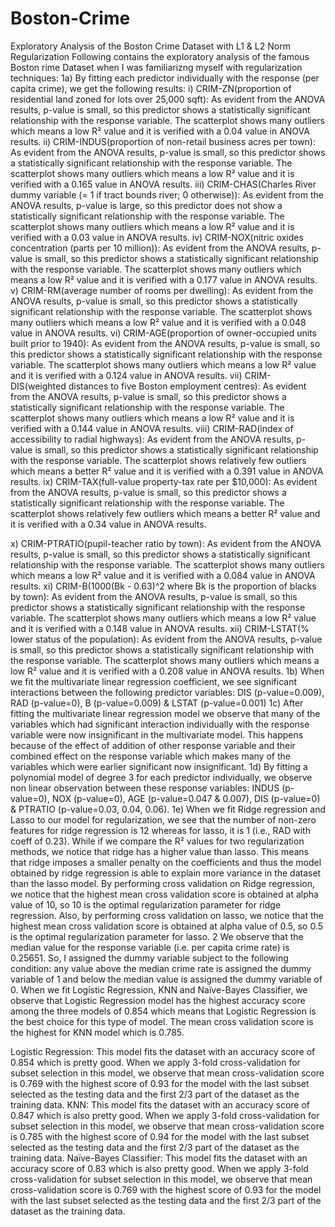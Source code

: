 # Boston-Crime
Exploratory Analysis of the Boston Crime Dataset with L1 & L2 Norm Regularization
Following contains the exploratory analysis of the famous Boston rime Dataset when I was familiarizng myself with regularization techniques:
1a) By fitting each predictor individually with the response (per capita crime), we get the following results:
i) CRIM-ZN(proportion of residential land zoned for lots over 25,000 sqft): As evident from the ANOVA results, p-value is small, so this predictor shows a statistically significant relationship with the response variable. The scatterplot shows many outliers which means a low R² value and it is verified with a 0.04 value in ANOVA results.
ii) CRIM-INDUS(proportion of non-retail business acres per town): As evident from the ANOVA results, p-value is small, so this predictor shows a statistically significant relationship with the response variable. The scatterplot shows many outliers which means a low R² value and it is verified with a 0.165 value in ANOVA results.
iii) CRIM-CHAS(Charles River dummy variable (= 1 if tract bounds river; 0 otherwise)): As evident from the ANOVA results, p-value is large, so this predictor does not show a statistically significant relationship with the response variable. The scatterplot shows many outliers which means a low R² value and it is verified with a 0.03 value in ANOVA results.
iv) CRIM-NOX(nitric oxides concentration (parts per 10 million)): As evident from the ANOVA results, p-value is small, so this predictor shows a statistically significant relationship with the response variable. The scatterplot shows many outliers which means a low R² value and it is verified with a 0.177 value in ANOVA results.
v) CRIM-RM(average number of rooms per dwelling): As evident from the ANOVA results, p-value is small, so this predictor shows a statistically significant relationship with the response variable. The scatterplot shows many outliers which means a low R² value and it is verified with a 0.048 value in ANOVA results.
vi) CRIM-AGE(proportion of owner-occupied units built prior to 1940): As evident from the ANOVA results, p-value is small, so this predictor shows a statistically significant relationship with the response variable. The scatterplot shows many outliers which means a low R² value and it is verified with a 0.124 value in ANOVA results.
vii) CRIM-DIS(weighted distances to five Boston employment centres): As evident from the ANOVA results, p-value is small, so this predictor shows a statistically significant relationship with the response variable. The scatterplot shows many outliers which means a low R² value and it is verified with a 0.144 value in ANOVA results.
viii) CRIM-RAD(index of accessibility to radial highways): As evident from the ANOVA results, p-value is small, so this predictor shows a statistically significant relationship with the response variable. The scatterplot shows relatively few outliers which means a better R² value and it is verified with a 0.391 value in ANOVA results.
ix) CRIM-TAX(full-value property-tax rate per $10,000): As evident from the ANOVA results, p-value is small, so this predictor shows a statistically significant relationship with the response variable. The scatterplot shows relatively few outliers which means a better R² value and it is verified with a 0.34 value in ANOVA results.


x) CRIM-PTRATIO(pupil-teacher ratio by town): As evident from the ANOVA results, p-value is small, so this predictor shows a statistically significant relationship with the response variable. The scatterplot shows many outliers which means a low R² value and it is verified with a 0.084 value in ANOVA results.
xi) CRIM-B(1000(Bk - 0.63)^2 where Bk is the proportion of blacks by town): As evident from the ANOVA results, p-value is small, so this predictor shows a statistically significant relationship with the response variable. The scatterplot shows many outliers which means a low R² value and it is verified with a 0.148 value in ANOVA results.
xii) CRIM-LSTAT(% lower status of the population): As evident from the ANOVA results, p-value is small, so this predictor shows a statistically significant relationship with the response variable. The scatterplot shows many outliers which means a low R² value and it is verified with a 0.208 value in ANOVA results.
1b) When we fit the multivariate linear regression coefficient, we see significant interactions between the following predictor variables: DIS (p-value=0.009), RAD (p-value=0), B (p-value=0.009) & LSTAT (p-value=0.001)
1c) After fitting the multivariate linear regression model we observe that many of the variables which had significant interaction individually with the response variable were now insignificant in the multivariate model. This happens because of the effect of addition of other response variable and their combined effect on the response variable which makes many of the variables which were earlier significant now insignificant. 
1d) By fitting a polynomial model of degree 3 for each predictor individually, we observe non linear observation between these response variables: INDUS (p-value=0), NOX (p-value=0), AGE (p-value=0.047 & 0.007), DIS (p-value=0) & PTRATIO (p-value=0.03, 0.04, 0.06).
1e) When we fit Ridge regression and Lasso to our model for regularization, we see that the number of non-zero features for ridge regression is 12 whereas for lasso, it is 1 (i.e., RAD with coeff of 0.23). While if we compare the R² values for two regularization methods, we notice that ridge has a higher value than lasso. This means that ridge imposes a smaller penalty on the coefficients and thus the model obtained by ridge regression is able to explain more variance in the dataset than the lasso model. By performing cross validation on Ridge regression, we notice that the highest mean cross validation score is obtained at alpha value of 10, so 10 is the optimal regularization parameter for ridge regression. Also, by performing cross validation on lasso, we notice that the highest mean cross validation score is obtained at alpha value of 0.5, so 0.5 is the optimal regularization parameter for lasso. 
2 We observe that the median value for the response variable (i.e. per capita crime rate) is 0.25651. So, I assigned the dummy variable subject to the following condition: any value above the median crime rate is assigned the dummy variable of 1 and below the median value is assigned the dummy variable of 0. When we fit Logistic Regression, KNN and Naïve-Bayes Classifier, we observe that Logistic Regression model has the highest accuracy score among the three models of 0.854 which means that Logistic Regression is the best choice for this type of model. The mean cross validation score is the highest for KNN model which is 0.785.


Logistic Regression: This model fits the dataset with an accuracy score of 0.854 which is pretty good. When we apply 3-fold cross-validation for subset selection in this model, we observe that mean cross-validation score is 0.769 with the highest score of 0.93 for the model with the last subset selected as the testing data and the first 2/3 part of the dataset as the training data.
KNN: This model fits the dataset with an accuracy score of 0.847 which is also pretty good. When we apply 3-fold cross-validation for subset selection in this model, we observe that mean cross-validation score is 0.785 with the highest score of 0.94 for the model with the last subset selected as the testing data and the first 2/3 part of the dataset as the training data.
Naïve-Bayes Classifier: This model fits the dataset with an accuracy score of 0.83 which is also pretty good. When we apply 3-fold cross-validation for subset selection in this model, we observe that mean cross-validation score is 0.769 with the highest score of 0.93 for the model with the last subset selected as the testing data and the first 2/3 part of the dataset as the training data.

